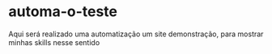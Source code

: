 # automa-o-teste
Aqui será realizado uma automatização um site demonstração, para mostrar minhas skills nesse sentido
